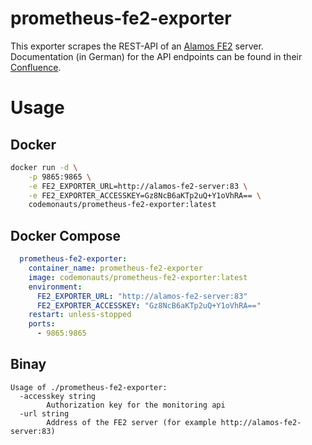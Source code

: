 # prometheus-fe2-exporter

This exporter scrapes the REST-API of an [Alamos FE2](https://www.alamos-gmbh.com/service/fe2/) server. Documentation (in German)
for the API endpoints can be found in their [Confluence](https://alamos-support.atlassian.net/wiki/spaces/documentation/pages/1683226637/Monitoring-Schnittstelle).

# Usage

## Docker

```sh
docker run -d \
    -p 9865:9865 \
    -e FE2_EXPORTER_URL=http://alamos-fe2-server:83 \
    -e FE2_EXPORTER_ACCESSKEY=Gz8NcB6aKTp2uQ+Y1oVhRA== \
    codemonauts/prometheus-fe2-exporter:latest
```

## Docker Compose

```yaml
  prometheus-fe2-exporter:
    container_name: prometheus-fe2-exporter
    image: codemonauts/prometheus-fe2-exporter:latest
    environment:
      FE2_EXPORTER_URL: "http://alamos-fe2-server:83"
      FE2_EXPORTER_ACCESSKEY: "Gz8NcB6aKTp2uQ+Y1oVhRA=="
    restart: unless-stopped
    ports:
      - 9865:9865
```

## Binay

```
Usage of ./prometheus-fe2-exporter:
  -accesskey string
        Authorization key for the monitoring api
  -url string
        Address of the FE2 server (for example http://alamos-fe2-server:83)
```
